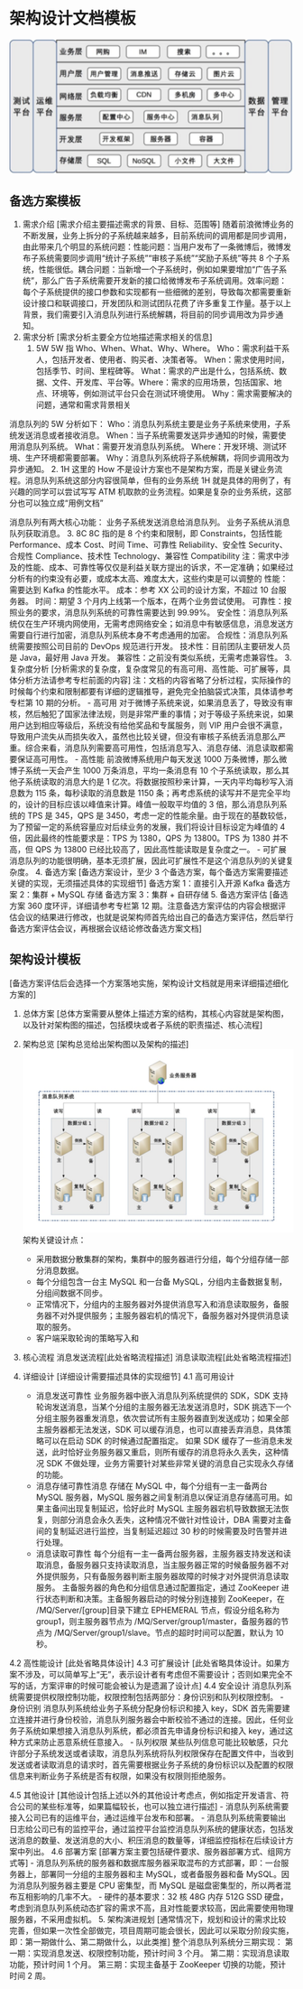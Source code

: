 # 架构设计文档模板


![](%E6%9E%B6%E6%9E%84%E8%AE%BE%E8%AE%A1%E6%96%87%E6%A1%A3%E6%A8%A1%E6%9D%BF/5D18057D-1BCE-4E0C-8EE8-73855DF5B913.png)


## 备选方案模板

1. 需求介绍
[需求介绍主要描述需求的背景、目标、范围等]
随着前浪微博业务的不断发展，业务上拆分的子系统越来越多，目前系统间的调用都是同步调用，由此带来几个明显的系统问题：性能问题：当用户发布了一条微博后，微博发布子系统需要同步调用“统计子系统”“审核子系统”“奖励子系统”等共 8 个子系统，性能很低。耦合问题：当新增一个子系统时，例如如果要增加“广告子系统”，那么广告子系统需要开发新的接口给微博发布子系统调用。效率问题：每个子系统提供的接口参数和实现都有一些细微的差别，导致每次都需要重新设计接口和联调接口，开发团队和测试团队花费了许多重复工作量。基于以上背景，我们需要引入消息队列进行系统解耦，将目前的同步调用改为异步通知。
2. 需求分析
[需求分析主要全方位地描述需求相关的信息]
	1. 5W
5W 指 Who、When、What、Why、Where。
Who：需求利益干系人，包括开发者、使用者、购买者、决策者等。
When：需求使用时间，包括季节、时间、里程碑等。
What：需求的产出是什么，包括系统、数据、文件、开发库、平台等。Where：需求的应用场景，包括国家、地点、环境等，例如测试平台只会在测试环境使用。
Why：需求需要解决的问题，通常和需求背景相关

消息队列的 5W 分析如下：
Who：消息队列系统主要是业务子系统来使用，子系统发送消息或者接收消息。
When：当子系统需要发送异步通知的时候，需要使用消息队列系统。
What：需要开发消息队列系统。
Where：开发环境、测试环境、生产环境都需要部署。
Why：消息队列系统将子系统解耦，将同步调用改为异步通知。
	2. 1H
这里的 How 不是设计方案也不是架构方案，而是关键业务流程。消息队列系统这部分内容很简单，但有的业务系统 1H 就是具体的用例了，有兴趣的同学可以尝试写写 ATM 机取款的业务流程。如果是复杂的业务系统，这部分也可以独立成“用例文档”

消息队列有两大核心功能：
业务子系统发送消息给消息队列。
业务子系统从消息队列获取消息。
	3. 8C
8C 指的是 8 个约束和限制，即 Constraints，包括性能 Performance、成本 Cost、时间 Time、可靠性 Reliability、安全性 Security、合规性 Compliance、技术性 Technology、兼容性 Compatibility
注：需求中涉及的性能、成本、可靠性等仅仅是利益关联方提出的诉求，不一定准确；如果经过分析有的约束没有必要，或成本太高、难度太大，这些约束是可以调整的
性能：需要达到 Kafka 的性能水平。
成本：参考 XX 公司的设计方案，不超过 10 台服务器。
时间：期望 3 个月内上线第一个版本，在两个业务尝试使用。
可靠性：按照业务的要求，消息队列系统的可靠性需要达到 99.99%。
安全性：消息队列系统仅在生产环境内网使用，无需考虑网络安全；如消息中有敏感信息，消息发送方需要自行进行加密，消息队列系统本身不考虑通用的加密。
合规性：消息队列系统需要按照公司目前的 DevOps 规范进行开发。
技术性：目前团队主要研发人员是 Java，最好用 Java 开发。
兼容性：之前没有类似系统，无需考虑兼容性。
3. 复杂度分析
[分析需求的复杂度，复杂度常见的有高可用、高性能、可扩展等，具体分析方法请参考专栏前面的内容]
注：文档的内容省略了分析过程，实际操作的时候每个约束和限制都要有详细的逻辑推导，避免完全拍脑袋式决策，具体请参考专栏第 10 期的分析。
	- 高可用
对于微博子系统来说，如果消息丢了，导致没有审核，然后触犯了国家法律法规，则是非常严重的事情；对于等级子系统来说，如果用户达到相应等级后，系统没有给他奖品和专属服务，则 VIP 用户会很不满意，导致用户流失从而损失收入，虽然也比较关键，但没有审核子系统丢消息那么严重。综合来看，消息队列需要高可用性，包括消息写入、消息存储、消息读取都需要保证高可用性。
	- 高性能
前浪微博系统用户每天发送 1000 万条微博，那么微博子系统一天会产生 1000 万条消息，平均一条消息有 10 个子系统读取，那么其他子系统读取的消息大约是 1 亿次。将数据按照秒来计算，一天内平均每秒写入消息数为 115 条，每秒读取的消息数是 1150 条；再考虑系统的读写并不是完全平均的，设计的目标应该以峰值来计算。峰值一般取平均值的 3 倍，那么消息队列系统的 TPS 是 345，QPS 是 3450，考虑一定的性能余量。由于现在的基数较低，为了预留一定的系统容量应对后续业务的发展，我们将设计目标设定为峰值的 4 倍，因此最终的性能要求是：TPS 为 1380，QPS 为 13800。TPS 为 1380 并不高，但 QPS 为 13800 已经比较高了，因此高性能读取是复杂度之一。
	- 可扩展
消息队列的功能很明确，基本无须扩展，因此可扩展性不是这个消息队列的关键复杂度。
4. 备选方案
[备选方案设计，至少 3 个备选方案，每个备选方案需要描述关键的实现，无须描述具体的实现细节]
备选方案 1：直接引入开源 Kafka
备选方案 2：集群 + MySQL 存储
备选方案 3：集群 + 自研存储
5. 备选方案评估
[备选方案 360 度环评，详细请参考专栏第 12 期。注意备选方案评估的内容会根据评估会议的结果进行修改，也就是说架构师首先给出自己的备选方案评估，然后举行备选方案评估会议，再根据会议结论修改备选方案文档]

## 架构设计模板
[备选方案评估后会选择一个方案落地实施，架构设计文档就是用来详细描述细化方案的]

1. 总体方案
[总体方案需要从整体上描述方案的结构，其核心内容就是架构图，以及针对架构图的描述，包括模块或者子系统的职责描述、核心流程]

2. 架构总览
[架构总览给出架构图以及架构的描述]
![](%E6%9E%B6%E6%9E%84%E8%AE%BE%E8%AE%A1%E6%96%87%E6%A1%A3%E6%A8%A1%E6%9D%BF/3EDEDAB4-B20D-41ED-A9CA-3264A24A404C.png)
架构关键设计点：
	- 采用数据分散集群的架构，集群中的服务器进行分组，每个分组存储一部分消息数据。
	- 每个分组包含一台主 MySQL 和一台备 MySQL，分组内主备数据复制，分组间数据不同步。
	- 正常情况下，分组内的主服务器对外提供消息写入和消息读取服务，备服务器不对外提供服务；主服务器宕机的情况下，备服务器对外提供消息读取的服务。
	- 客户端采取轮询的策略写入和
3. 核心流程
消息发送流程[此处省略流程描述]
消息读取流程[此处省略流程描述]
4. 详细设计
[详细设计需要描述具体的实现细节]
4.1 高可用设计
	- 消息发送可靠性
业务服务器中嵌入消息队列系统提供的 SDK，SDK 支持轮询发送消息，当某个分组的主服务器无法发送消息时，SDK 挑选下一个分组主服务器重发消息，依次尝试所有主服务器直到发送成功；如果全部主服务器都无法发送，SDK 可以缓存消息，也可以直接丢弃消息，具体策略可以在启动 SDK 的时候通过配置指定。
如果 SDK 缓存了一些消息未发送，此时恰好业务服务器又重启，则所有缓存的消息将永久丢失，这种情况 SDK 不做处理，业务方需要针对某些非常关键的消息自己实现永久存储的功能。
	- 消息存储可靠性消息
存储在 MySQL 中，每个分组有一主一备两台 MySQL 服务器，MySQL 服务器之间复制消息以保证消息存储高可用。如果主备间出现复制延迟，恰好此时 MySQL 主服务器宕机导致数据无法恢复，则部分消息会永久丢失，这种情况不做针对性设计，DBA 需要对主备间的复制延迟进行监控，当复制延迟超过 30 秒的时候需要及时告警并进行处理。
	- 消息读取可靠性
每个分组有一主一备两台服务器，主服务器支持发送和读取消息，备服务器只支持读取消息，当主服务器正常的时候备服务器不对外提供服务，只有备服务器判断主服务器故障的时候才对外提供消息读取服务。
主备服务器的角色和分组信息通过配置指定，通过 ZooKeeper 进行状态判断和决策。主备服务器启动的时候分别连接到 ZooKeeper，在 /MQ/Server/[group]目录下建立 EPHEMERAL 节点，假设分组名称为 group1，则主服务器节点为 /MQ/Server/group1/master，备服务器的节点为 /MQ/Server/group1/slave。节点的超时时间可以配置，默认为 10 秒。

4.2 高性能设计
[此处省略具体设计]
4.3 可扩展设计
[此处省略具体设计。如果方案不涉及，可以简单写上“无”，表示设计者有考虑但不需要设计；否则如果完全不写的话，方案评审的时候可能会被认为是遗漏了设计点]
4.4 安全设计
消息队列系统需要提供权限控制功能，权限控制包括两部分：身份识别和队列权限控制。
	- 身份识别
消息队列系统给业务子系统分配身份标识和接入 key，SDK 首先需要建立连接并进行身份校验，消息队列服务器会中断校验不通过的连接。因此，任何业务子系统如果想接入消息队列系统，都必须首先申请身份标识和接入 key，通过这种方式来防止恶意系统任意接入。
	- 队列权限
某些队列信息可能比较敏感，只允许部分子系统发送或者读取，消息队列系统将队列权限保存在配置文件中，当收到发送或者读取消息的请求时，首先需要根据业务子系统的身份标识以及配置的权限信息来判断业务子系统是否有权限，如果没有权限则拒绝服务。

4.5 其他设计
[其他设计包括上述以外的其他设计考虑点，例如指定开发语言、符合公司的某些标准等，如果篇幅较长，也可以独立进行描述]
	- 消息队列系统需要接入公司已有的运维平台，通过运维平台发布和部署。
	- 消息队列系统需要输出日志给公司已有的监控平台，通过监控平台监控消息队列系统的健康状态，包括发送消息的数量、发送消息的大小、积压消息的数量等，详细监控指标在后续设计方案中列出。
4.6 部署方案
[部署方案主要包括硬件要求、服务器部署方式、组网方式等]
	- 消息队列系统的服务器和数据库服务器采取混布的方式部署，即：一台服务器上，部署同一分组的主服务器和主 MySQL，或者备服务器和备 MySQL。因为消息队列服务器主要是 CPU 密集型，而 MySQL 是磁盘密集型的，所以两者混布互相影响的几率不大。
	- 硬件的基本要求：32 核 48G 内存 512G SSD 硬盘，考虑到消息队列系统动态扩容的需求不高，且对性能要求较高，因此需要使用物理服务器，不采用虚拟机。
5. 架构演进规划
[通常情况下，规划和设计的需求比较完善，但如果一次性全部做完，项目周期可能会很长，因此可以采取分阶段实施，即：第一期做什么、第二期做什么，以此类推]
整个消息队列系统分三期实现：
第一期：实现消息发送、权限控制功能，预计时间 3 个月。
第二期：实现消息读取功能，预计时间 1 个月。
第三期：实现主备基于 ZooKeeper 切换的功能，预计时间 2 周。

